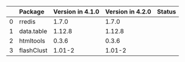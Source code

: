 <!-- markdown-link-check-disable -->

|    | Package    | Version in 4.1.0   | Version in 4.2.0   | Status   |
|---:|:-----------|:-------------------|:-------------------|:---------|
|  0 | rredis     | 1.7.0              | 1.7.0              |          |
|  1 | data.table | 1.12.8             | 1.12.8             |          |
|  2 | htmltools  | 0.3.6              | 0.3.6              |          |
|  3 | flashClust | 1.01-2             | 1.01-2             |          |